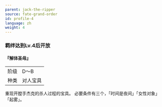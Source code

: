 ```yaml
---
parent: jack-the-ripper
source: fate-grand-order
id: profile-4
language: zh
weight: 4
---
```


### 羁绊达到Lv.4后开放

#### 『解体圣母』

<table>
  <tr><td>阶级</td><td>D～B</td></tr>
  <tr><td>种类</td><td>对人宝具</td></tr>
</table>

重现开膛手杰克的杀人过程的宝具。
必要条件有三个，「时间是夜间」「女性对象」「起雾」。
